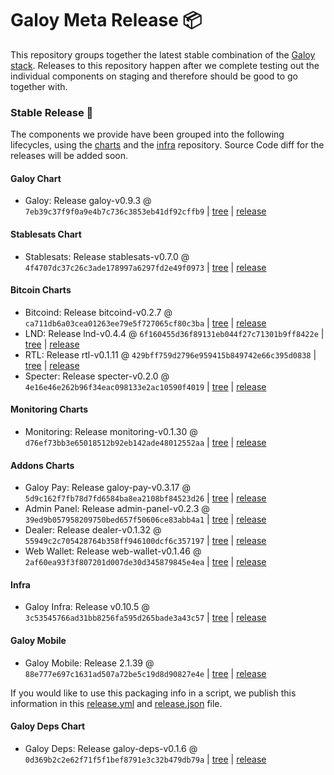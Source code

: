 # Galoy Meta Release 📦

This repository groups together the latest stable combination of the [Galoy stack](https://github.com/GaloyMoney/awesome-galoy#tech-components). 
Releases to this repository happen after we complete testing out the individual components on staging and therefore should be good to go together with.

### Stable Release 🎉

The components we provide have been grouped into the following lifecycles, using the [charts](https://github.com/GaloyMoney/charts) and the [infra](https://github.com/GaloyMoney/galoy-infra) repository. 
Source Code diff for the releases will be added soon.

#### Galoy Chart
- Galoy: Release galoy-v0.9.3 @ `7eb39c37f9f0a9e4b7c736c3853eb41df92cffb9` | [tree](https://github.com/GaloyMoney/charts/tree/7eb39c37f9f0a9e4b7c736c3853eb41df92cffb9/charts/galoy) | [release](https://github.com/GaloyMoney/charts/releases/tag/galoy-v0.9.3)

#### Stablesats Chart
- Stablesats: Release stablesats-v0.7.0 @ `4f4707dc37c26c3ade178997a6297fd2e49f0973` | [tree](https://github.com/GaloyMoney/charts/tree/4f4707dc37c26c3ade178997a6297fd2e49f0973/charts/stablesats) | [release](https://github.com/GaloyMoney/charts/releases/tag/stablesats-v0.7.0)

#### Bitcoin Charts
- Bitcoind: Release bitcoind-v0.2.7 @ `ca711db6a03cea01263ee79e5f727065cf80c3ba` | [tree](https://github.com/GaloyMoney/charts/tree/ca711db6a03cea01263ee79e5f727065cf80c3ba/charts/bitcoind) | [release](https://github.com/GaloyMoney/charts/releases/tag/bitcoind-v0.2.7)
- LND: Release lnd-v0.4.4 @ `6f160455d36f89131eb044f27c71301b9ff8422e` | [tree](https://github.com/GaloyMoney/charts/tree/6f160455d36f89131eb044f27c71301b9ff8422e/charts/lnd) | [release](https://github.com/GaloyMoney/charts/releases/tag/lnd-v0.4.4)
- RTL: Release rtl-v0.1.11 @ `429bff759d2796e959415b849742e66c395d0838` | [tree](https://github.com/GaloyMoney/charts/tree/429bff759d2796e959415b849742e66c395d0838/charts/rtl) | [release](https://github.com/GaloyMoney/charts/releases/tag/rtl-v0.1.11)
- Specter: Release specter-v0.2.0 @ `4e16e46e262b96f34eac098133e2ac10590f4019` | [tree](https://github.com/GaloyMoney/charts/tree/4e16e46e262b96f34eac098133e2ac10590f4019/charts/specter) | [release](https://github.com/GaloyMoney/charts/releases/tag/specter-v0.2.0)

#### Monitoring Charts
- Monitoring: Release monitoring-v0.1.30 @ `d76ef73bb3e65018512b92eb142ade48012552aa` | [tree](https://github.com/GaloyMoney/charts/tree/d76ef73bb3e65018512b92eb142ade48012552aa/charts/monitoring) | [release](https://github.com/GaloyMoney/charts/releases/tag/monitoring-v0.1.30)

#### Addons Charts
- Galoy Pay: Release galoy-pay-v0.3.17 @ `5d9c162f7fb78d7fd6584ba8ea2108bf84523d26` | [tree](https://github.com/GaloyMoney/charts/tree/5d9c162f7fb78d7fd6584ba8ea2108bf84523d26/charts/galoy-pay) | [release](https://github.com/GaloyMoney/charts/releases/tag/galoy-pay-v0.3.17)
- Admin Panel: Release admin-panel-v0.2.3 @ `39ed9b057958209750bed657f50606ce83abb4a1` | [tree](https://github.com/GaloyMoney/charts/tree/39ed9b057958209750bed657f50606ce83abb4a1/charts/admin-panel) | [release](https://github.com/GaloyMoney/charts/releases/tag/admin-panel-v0.2.3)
- Dealer: Release dealer-v0.1.32 @ `55949c2c705428764b358ff946100dcf6c357197` | [tree](https://github.com/GaloyMoney/charts/tree/55949c2c705428764b358ff946100dcf6c357197/charts/dealer) | [release](https://github.com/GaloyMoney/charts/releases/tag/dealer-v0.1.32)
- Web Wallet: Release web-wallet-v0.1.46 @ `2af60ea93f3f807201d007de30d345879845e4ea` | [tree](https://github.com/GaloyMoney/charts/tree/2af60ea93f3f807201d007de30d345879845e4ea/charts/web-wallet) | [release](https://github.com/GaloyMoney/charts/releases/tag/web-wallet-v0.1.46)

#### Infra

- Galoy Infra: Release v0.10.5 @ `3c53545766ad31bb8256fa595d265bade3a43c57` | [tree](https://github.com/GaloyMoney/galoy-infra/tree/3c53545766ad31bb8256fa595d265bade3a43c57) | [release](https://github.com/GaloyMoney/galoy-infra/releases/tag/v0.10.5)

#### Galoy Mobile

- Galoy Mobile: Release 2.1.39 @ `88e777e697c1631ad507a72be5c19d8d90827e4e` | [tree](https://github.com/GaloyMoney/galoy-mobile/tree/88e777e697c1631ad507a72be5c19d8d90827e4e) | [release](https://github.com/GaloyMoney/galoy-mobile/releases/tag/2.1.39)

If you would like to use this packaging info in a script, we publish this information in this [release.yml](./release.yml) and [release.json](./release.json) file.

#### Galoy Deps Chart
- Galoy Deps: Release galoy-deps-v0.1.6 @ `0d369b2c2e62f71f5f1bef8791e3c32b479db79a` | [tree](https://github.com/GaloyMoney/charts/tree/0d369b2c2e62f71f5f1bef8791e3c32b479db79a/charts/galoy-deps) | [release](https://github.com/GaloyMoney/charts/releases/tag/galoy-deps-v0.1.6)
